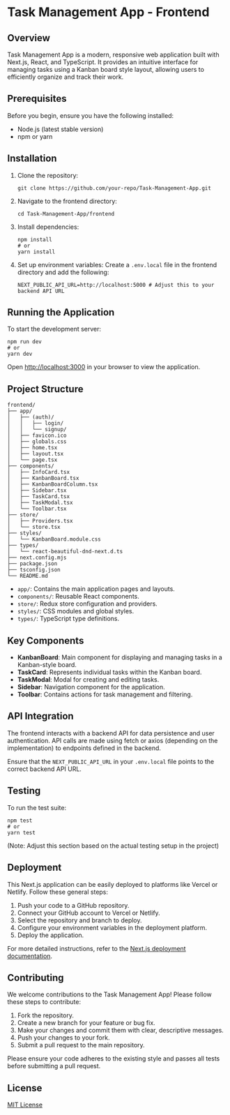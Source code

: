 # Task Management App - Frontend

## Overview

Task Management App is a modern, responsive web application built with Next.js, React, and TypeScript. It provides an intuitive interface for managing tasks using a Kanban board style layout, allowing users to efficiently organize and track their work.

## Prerequisites

Before you begin, ensure you have the following installed:
- Node.js (latest stable version)
- npm or yarn

## Installation

1. Clone the repository:
   ```
   git clone https://github.com/your-repo/Task-Management-App.git
   ```

2. Navigate to the frontend directory:
   ```
   cd Task-Management-App/frontend
   ```

3. Install dependencies:
   ```
   npm install
   # or
   yarn install
   ```

4. Set up environment variables:
   Create a `.env.local` file in the frontend directory and add the following:
   ```
   NEXT_PUBLIC_API_URL=http://localhost:5000 # Adjust this to your backend API URL
   ```

## Running the Application

To start the development server:

```
npm run dev
# or
yarn dev
```

Open [http://localhost:3000](http://localhost:3000) in your browser to view the application.

## Project Structure

```
frontend/
├── app/
│   ├── (auth)/
│   │   ├── login/
│   │   └── signup/
│   ├── favicon.ico
│   ├── globals.css
│   ├── home.tsx
│   ├── layout.tsx
│   └── page.tsx
├── components/
│   ├── InfoCard.tsx
│   ├── KanbanBoard.tsx
│   ├── KanbanBoardColumn.tsx
│   ├── Sidebar.tsx
│   ├── TaskCard.tsx
│   ├── TaskModal.tsx
│   └── Toolbar.tsx
├── store/
│   ├── Providers.tsx
│   └── store.tsx
├── styles/
│   └── KanbanBoard.module.css
├── types/
│   └── react-beautiful-dnd-next.d.ts
├── next.config.mjs
├── package.json
├── tsconfig.json
└── README.md
```

- `app/`: Contains the main application pages and layouts.
- `components/`: Reusable React components.
- `store/`: Redux store configuration and providers.
- `styles/`: CSS modules and global styles.
- `types/`: TypeScript type definitions.

## Key Components

- **KanbanBoard**: Main component for displaying and managing tasks in a Kanban-style board.
- **TaskCard**: Represents individual tasks within the Kanban board.
- **TaskModal**: Modal for creating and editing tasks.
- **Sidebar**: Navigation component for the application.
- **Toolbar**: Contains actions for task management and filtering.

## API Integration

The frontend interacts with a backend API for data persistence and user authentication. API calls are made using fetch or axios (depending on the implementation) to endpoints defined in the backend.

Ensure that the `NEXT_PUBLIC_API_URL` in your `.env.local` file points to the correct backend API URL.

## Testing

To run the test suite:

```
npm test
# or
yarn test
```

(Note: Adjust this section based on the actual testing setup in the project)

## Deployment

This Next.js application can be easily deployed to platforms like Vercel or Netlify. Follow these general steps:

1. Push your code to a GitHub repository.
2. Connect your GitHub account to Vercel or Netlify.
3. Select the repository and branch to deploy.
4. Configure your environment variables in the deployment platform.
5. Deploy the application.

For more detailed instructions, refer to the [Next.js deployment documentation](https://nextjs.org/docs/deployment).

## Contributing

We welcome contributions to the Task Management App! Please follow these steps to contribute:

1. Fork the repository.
2. Create a new branch for your feature or bug fix.
3. Make your changes and commit them with clear, descriptive messages.
4. Push your changes to your fork.
5. Submit a pull request to the main repository.

Please ensure your code adheres to the existing style and passes all tests before submitting a pull request.

## License

[MIT License](LICENSE)